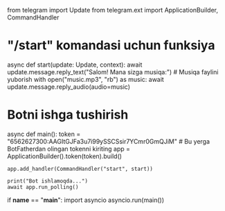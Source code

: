 from telegram import Update
from telegram.ext import ApplicationBuilder, CommandHandler

# "/start" komandasi uchun funksiya
async def start(update: Update, context):
    await update.message.reply_text("Salom! Mana sizga musiqa:")
    # Musiqa faylini yuborish
    with open("music.mp3", "rb") as music:
        await update.message.reply_audio(audio=music)

# Botni ishga tushirish
async def main():
    token = "6562627300:AAGItGJFa3u7i99ySSCSsir7YCmr0GmQJiM"  # Bu yerga BotFatherdan olingan tokenni kiriting
    app = ApplicationBuilder().token(token).build()

    app.add_handler(CommandHandler("start", start))

    print("Bot ishlamoqda...")
    await app.run_polling()

if __name__ == "__main__":
    import asyncio
    asyncio.run(main())
